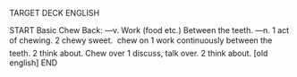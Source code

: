 TARGET DECK
ENGLISH

START
Basic
Chew
Back: —v. Work (food etc.) Between the teeth. —n. 1 act of chewing. 2 chewy sweet.  chew on 1 work continuously between the teeth. 2 think about. Chew over 1 discuss, talk over. 2 think about. [old english]
END
